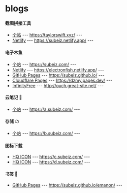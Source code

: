 # blogs
#### 截图拼接工具
- [个站](https://taylorswift.xyz/) --- https://taylorswift.xyz/ ---
- [Netlify](https://subeiz.netlify.app/) --- https://subeiz.netlify.app/ ---
#### 电子木鱼
- [个站](https://subeiz.com/) --- https://subeiz.com/ ---
- [Netlify](https://electronfish.netlify.app/) --- https://electronfish.netlify.app/ ---
- [GitHub Pages](https://subeiz.github.io/) --- https://subeiz.github.io/ ---
- [Cloudflare Pages](https://dzmy.pages.dev/) --- https://dzmy.pages.dev/ ---
- [InfinityFree](http://ouch.great-site.net/) --- http://ouch.great-site.net/ ---
#### 云笔记 📕
- [个站](https://a.subeiz.com/) --- https://a.subeiz.com/ ---
#### 存储 ☁
- [个站](https://b.subeiz.com/) --- https://b.subeiz.com/ ---
#### 图标下载
- [HQ ICON](https://c.subeiz.com/) --- https://c.subeiz.com/ ---
- [HQ ICON](https://d.subeiz.com/) --- https://d.subeiz.com/ ---
#### 书签 🔖
- [GitHub Pages](https://subeiz.github.io/emanon/) --- https://subeiz.github.io/emanon/ ---
